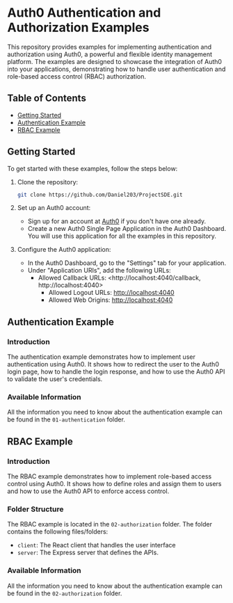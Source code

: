 # Auth0 Authentication and Authorization Examples

This repository provides examples for implementing authentication and authorization using Auth0, a powerful and flexible identity management platform. The examples are designed to showcase the integration of Auth0 into your applications, demonstrating how to handle user authentication and role-based access control (RBAC) authorization.

## Table of Contents

- [Getting Started](#getting-started)
- [Authentication Example](#authentication-example)
- [RBAC Example](#rbac-example)

## Getting Started

To get started with these examples, follow the steps below:

1. Clone the repository:

   ``` bash
   git clone https://github.com/Daniel203/ProjectSDE.git
   ```

2. Set up an Auth0 account:

   - Sign up for an account at [Auth0](https://auth0.com) if you don't have one already.
   - Create a new Auth0 Single Page Application in the Auth0 Dashboard. You
     will use this application for all the examples in this repository.

3. Configure the Auth0 application:

   - In the Auth0 Dashboard, go to the "Settings" tab for your application.
   - Under "Application URIs", add the following URLs:
      * Allowed Callback URLs: <http://localhost:4040/callback, http://localhost:4040>
    	* Allowed Logout URLs: <http://localhost:4040>
    	* Allowed Web Origins: <http://localhost:4040>


## Authentication Example

### Introduction

The authentication example demonstrates how to implement user authentication using Auth0. It shows how to redirect the user to the Auth0 login page, how to handle the login response, and how to use the Auth0 API to validate the user's credentials.

### Available Information

All the information you need to know about the authentication example can be found in the `01-authentication` folder.


## RBAC Example

### Introduction

The RBAC example demonstrates how to implement role-based access control using Auth0. It shows how to define roles and assign them to users and how to use the Auth0 API to enforce access control.

### Folder Structure

The RBAC example is located in the `02-authorization` folder. The folder contains the following files/folders:

* `client`: The React client that handles the user interface
* `server`: The Express server that defines the APIs.

### Available Information

All the information you need to know about the authentication example can be found in the `02-authorization` folder.
